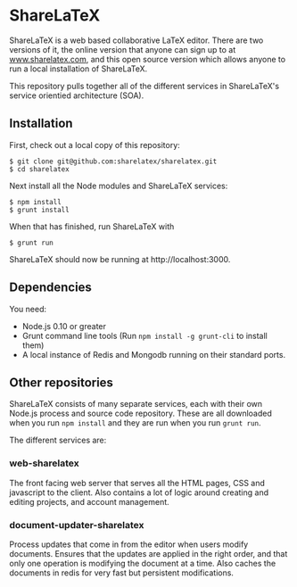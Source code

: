 ShareLaTeX
==========

ShareLaTeX is a web based collaborative LaTeX editor. There are two versions of it,
the online version that anyone can sign up to at www.sharelatex.com, and this open source
version which allows anyone to run a local installation of ShareLaTeX.

This repository pulls together all of the different services in ShareLaTeX's service
orientied architecture (SOA).

Installation
------------

First, check out a local copy of this repository:

	$ git clone git@github.com:sharelatex/sharelatex.git
	$ cd sharelatex

Next install all the Node modules and ShareLaTeX services:

	$ npm install
	$ grunt install

When that has finished, run ShareLaTeX with

	$ grunt run

ShareLaTeX should now be running at http://localhost:3000.

Dependencies
------------

You need:

* Node.js 0.10 or greater
* Grunt command line tools (Run `npm install -g grunt-cli` to install them)
* A local instance of Redis and Mongodb running on their standard ports.

Other repositories
------------------

ShareLaTeX consists of many separate services, each with their own Node.js process
and source code repository. These are all downloaded when you run `npm install` and 
they are run when you run `grunt run`.

The different services are:

### web-sharelatex

The front facing web server that serves all the HTML pages, CSS and javascript
to the client. Also contains a lot of logic around creating and editing
projects, and account management.

### document-updater-sharelatex

Process updates that come in from the editor when users modify documents. Ensures that
the updates are applied in the right order, and that only one operation is modifying
the document at a time. Also caches the documents in redis for very fast but persistent
modifications.


